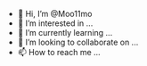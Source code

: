 - 👋 Hi, I’m @Moo11mo
- 👀 I’m interested in ...
- 🌱 I’m currently learning ...
- 💞️ I’m looking to collaborate on ...
- 📫 How to reach me ...

<!---
Moo11mo/Moo11mo is a ✨ special ✨ repository because its `README.md` (this file) appears on your GitHub profile.
You can click the Preview link to take a look at your changes.
--->
